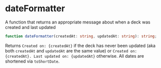 # dateFormatter

A function that returns an appropriate message about when a deck was created and last updated

```typescript
function dateFormatter(createdAt: string, updatedAt: string): string;
```

Returns `Created on: {createdAt}` if the deck has never been updated (aka both `createdAt` and `updatedAt` are the same value) or `Created on: {createdAt}. Last updated on: {updatedAt}` otherwise. All dates are shortened via `toShortDate`.
